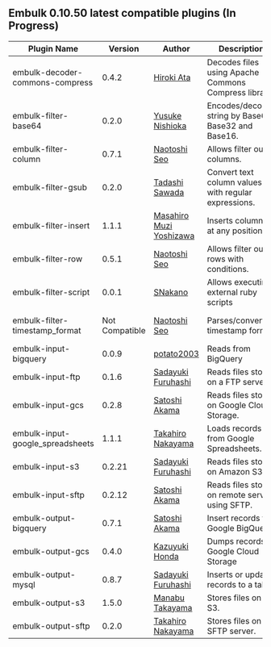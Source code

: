 
## Embulk 0.10.50 latest compatible plugins (In Progress)

| Plugin Name                      | Version        | Author                                                   | Description                                          | Possible Error                                           |
|----------------------------------|----------------|----------------------------------------------------------|------------------------------------------------------|----------------------------------------------------------|
| embulk-decoder-commons-compress  | 0.4.2          | [Hiroki Ata](https://github.com/hata)                    | Decodes files using Apache Commons Compress library. |                                                          |
| embulk-filter-base64             | 0.2.0          | [Yusuke Nishioka](https://github.com/ysk24ok)            | Encodes/decodes string by Base64, Base32 and Base16. |                                                          |
| embulk-filter-column             | 0.7.1          | [Naotoshi Seo](https://github.com/sonots)                | Allows filter out columns.                           |                                                          |
| embulk-filter-gsub               | 0.2.0          | [Tadashi Sawada](https://github.com/cesare)              | Convert text column values with regular expressions. |                                                          |
| embulk-filter-insert             | 1.1.1          | [Masahiro Muzi Yoshizawa](https://github.com/muziyoshiz) | Inserts column(s) at any position                    |                                                          |
| embulk-filter-row                | 0.5.1          | [Naotoshi Seo](https://github.com/sonots)                | Allows filter out rows with conditions.              |                                                          |
| embulk-filter-script             | 0.0.1          | [SNakano](https://github.com/SNakano)                    | Allows executing external ruby scripts               |                                                          |
| embulk-filter-timestamp_format   | Not Compatible | [Naotoshi Seo](https://github.com/sonots)                | Parses/converts timestamp format                     | Can not construct instance of org.joda.time.DateTimeZone |
| embulk-input-bigquery            | 0.0.9          | [potato2003](https://github.com/potato2003)              | Reads from BigQuery                                  |                                                          |
| embulk-input-ftp                 | 0.1.6          | [Sadayuki Furuhashi](https://github.com/frsyuki)         | Reads files stored on a FTP server.                  |                                                          |
| embulk-input-gcs                 | 0.2.8          | [Satoshi Akama](https://github.com/sakama)               | Reads files stored on Google Cloud Storage.          |                                                          |
| embulk-input-google_spreadsheets | 1.1.1          | [Takahiro Nakayama](https://github.com/civitaspo)        | Loads records from Google Spreadsheets.              |                                                          |
| embulk-input-s3                  | 0.2.21         | [Sadayuki Furuhashi](https://github.com/frsyuki)         | Reads files stored on Amazon S3                      |                                                          |
| embulk-input-sftp                | 0.2.12         | [Satoshi Akama](https://github.com/sakama)               | Reads files stored on remote server using SFTP.      |                                                          |
| embulk-output-bigquery           | 0.7.1          | [Satoshi Akama](https://github.com/sakama)               | Insert records to Google BigQuery.                   |                                                          |
| embulk-output-gcs                | 0.4.0          | [Kazuyuki Honda](https://github.com/hakobera)            | Dumps records to Google Cloud Storage                |                                                          |
| embulk-output-mysql              | 0.8.7          | [Sadayuki Furuhashi](https://github.com/frsyuki)         | Inserts or updates records to a table.               |                                                          |
| embulk-output-s3                 | 1.5.0          | [Manabu Takayama](https://github.com/llibra)             | Stores files on S3.                                  |                                                          |
| embulk-output-sftp               | 0.2.0          | [Takahiro Nakayama](https://github.com/civitaspo)        | Stores files on SFTP server.                         |                                                          |
